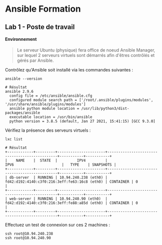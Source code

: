 # Ansible Formation

## Lab 1 - Poste de travail



#### Environnement

> Le serveur Ubuntu (physique) fera office de noeud Ansible Manager, sur lequel 2 serveurs virtuels sont démarrés afin d'êtres contrôlés et gérés par Ansible.



Contrôlez qu'Ansible soit installé via les commandes suivantes :

```shell
ansible --version

# Résultat
ansible 2.9.6
  config file = /etc/ansible/ansible.cfg
  configured module search path = ['/root/.ansible/plugins/modules', '/usr/share/ansible/plugins/modules']
  ansible python module location = /usr/lib/python3/dist-packages/ansible
  executable location = /usr/bin/ansible
  python version = 3.8.5 (default, Jan 27 2021, 15:41:15) [GCC 9.3.0]
```



Vérifiez la présence des serveurs virtuels :

```shell
lxc list

# Résultat
+------------+---------+----------------------+-----------------------------------------------+-----------+-----------+
|    NAME    |  STATE  |         IPV4         |                     IPV6                      |   TYPE    | SNAPSHOTS |
+------------+---------+----------------------+-----------------------------------------------+-----------+-----------+
| db-server  | RUNNING | 10.94.240.238 (eth0) | fd42:d192:4140:c3f0:216:3eff:fe63:16c8 (eth0) | CONTAINER | 0         |
+------------+---------+----------------------+-----------------------------------------------+-----------+-----------+
| web-server | RUNNING | 10.94.240.90 (eth0)  | fd42:d192:4140:c3f0:216:3eff:fe88:a85d (eth0) | CONTAINER | 0         |
+------------+---------+----------------------+-----------------------------------------------+-----------+-----------+

```



Effectuez un test de connexion sur ces 2 machines :

```shell
ssh root@10.94.240.238
ssh root@10.94.240.90
```


